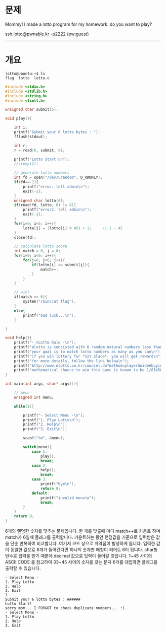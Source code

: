 # 문제
Mommy! I made a lotto program for my homework.
do you want to play?


ssh lotto@pwnable.kr -p2222 (pw:guest)

---
# 개요
```
lotto@ubuntu:~$ ls
flag  lotto  lotto.c
```
```c
#include <stdio.h>
#include <stdlib.h>
#include <string.h>
#include <fcntl.h>

unsigned char submit[6];

void play(){

	int i;
	printf("Submit your 6 lotto bytes : ");
	fflush(stdout);

	int r;
	r = read(0, submit, 6);

	printf("Lotto Start!\n");
	//sleep(1);

	// generate lotto numbers
	int fd = open("/dev/urandom", O_RDONLY);
	if(fd==-1){
		printf("error. tell admin\n");
		exit(-1);
	}
	unsigned char lotto[6];
	if(read(fd, lotto, 6) != 6){
		printf("error2. tell admin\n");
		exit(-1);
	}
	for(i=0; i<6; i++){
		lotto[i] = (lotto[i] % 45) + 1;		// 1 ~ 45
	}
	close(fd);

	// calculate lotto score
	int match = 0, j = 0;
	for(i=0; i<6; i++){
		for(j=0; j<6; j++){
			if(lotto[i] == submit[j]){
				match++;
			}
		}
	}

	// win!
	if(match == 6){
		system("/bin/cat flag");
	}
	else{
		printf("bad luck...\n");
	}

}

void help(){
	printf("- nLotto Rule -\n");
	printf("nlotto is consisted with 6 random natural numbers less than 46\n");
	printf("your goal is to match lotto numbers as many as you can\n");
	printf("if you win lottery for *1st place*, you will get reward\n");
	printf("for more details, follow the link below\n");
	printf("http://www.nlotto.co.kr/counsel.do?method=playerGuide#buying_guide01\n\n");
	printf("mathematical chance to win this game is known to be 1/8145060.\n");
}

int main(int argc, char* argv[]){

	// menu
	unsigned int menu;

	while(1){

		printf("- Select Menu -\n");
		printf("1. Play Lotto\n");
		printf("2. Help\n");
		printf("3. Exit\n");

		scanf("%d", &menu);

		switch(menu){
			case 1:
				play();
				break;
			case 2:
				help();
				break;
			case 3:
				printf("bye\n");
				return 0;
			default:
				printf("invalid menu\n");
				break;
		}
	}
	return 0;
}
```
6개의 랜덤한 숫자를 맞추는 문제입니다. 한 개를 맞출때 마다 match++로 카운트 하며 match가 6일때 플래그를 출력합니다. 카운트하는 동안 랜덤값을 기준으로 입력받은 값을 단순 반복하여 비교합니다.
여기서 코드 상으로 취약점이 발생하게 됩니다. 입력한 값이 동일한 값으로 6개가 들어간다면 하나의 숫자만 매칭이 되어도 6이 됩니다.
char형 번수로 입력을 받기 때문에 decimal 값으로 입력이 들어갈 것입니다. 1~45 사이의 ASCII CODE 를 참고하여 33~45 사이의 숫자를 갖는 문자 6개를 대입하면 플래그를 출력할 수 있습니다.
```
- Select Menu -
1. Play Lotto
2. Help
3. Exit
1
Submit your 6 lotto bytes : ######
Lotto Start!
sorry mom... I FORGOT to check duplicate numbers... :(
- Select Menu -
1. Play Lotto
2. Help
3. Exit
```

